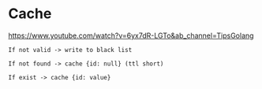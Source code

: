 # Cache

https://www.youtube.com/watch?v=6yx7dR-LGTo&ab_channel=TipsGolang

```
If not valid -> write to black list

If not found -> cache {id: null} (ttl short)

If exist -> cache {id: value} 
```


